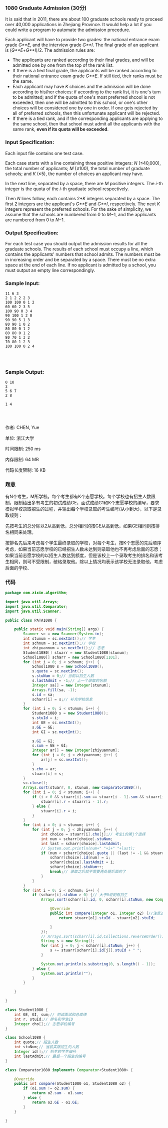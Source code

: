 ### **1080** **Graduate Admission** (30分)

It is said that in 2011, there are about 100 graduate schools ready to proceed over 40,000 applications in Zhejiang Province. It would help a lot if you could write a program to automate the admission procedure.

Each applicant will have to provide two grades: the national entrance exam grade *G**E*, and the interview grade *G**I*. The final grade of an applicant is (*G**E*+*G**I*)/2. The admission rules are:

- The applicants are ranked according to their final grades, and will be admitted one by one from the top of the rank list.
- If there is a tied final grade, the applicants will be ranked according to their national entrance exam grade *G**E*. If still tied, their ranks must be the same.
- Each applicant may have *K* choices and the admission will be done according to his/her choices: if according to the rank list, it is one's turn to be admitted; and if the quota of one's most preferred shcool is not exceeded, then one will be admitted to this school, or one's other choices will be considered one by one in order. If one gets rejected by all of preferred schools, then this unfortunate applicant will be rejected.
- If there is a tied rank, and if the corresponding applicants are applying to the same school, then that school must admit all the applicants with the same rank, **even if its quota will be exceeded**.

### Input Specification:

Each input file contains one test case.

Each case starts with a line containing three positive integers: *N* (≤40,000), the total number of applicants; *M* (≤100), the total number of graduate schools; and *K* (≤5), the number of choices an applicant may have.

In the next line, separated by a space, there are *M* positive integers. The *i*-th integer is the quota of the *i*-th graduate school respectively.

Then *N* lines follow, each contains 2+*K* integers separated by a space. The first 2 integers are the applicant's *G**E* and *G**I*, respectively. The next *K* integers represent the preferred schools. For the sake of simplicity, we assume that the schools are numbered from 0 to *M*−1, and the applicants are numbered from 0 to *N*−1.

### Output Specification:

For each test case you should output the admission results for all the graduate schools. The results of each school must occupy a line, which contains the applicants' numbers that school admits. The numbers must be in increasing order and be separated by a space. There must be no extra space at the end of each line. If no applicant is admitted by a school, you must output an empty line correspondingly.

### Sample Input:

```in
11 6 3
2 1 2 2 2 3
100 100 0 1 2
60 60 2 3 5
100 90 0 3 4
90 100 1 2 0
90 90 5 1 3
80 90 1 0 2
80 80 0 1 2
80 80 0 1 2
80 70 1 3 2
70 80 1 2 3
100 100 0 2 4

      
    
```

### Sample Output:

```out
0 10
3
5 6 7
2 8

1 4

      
    
```

作者: CHEN, Yue

单位: 浙江大学

时间限制: 250 ms

内存限制: 64 MB

代码长度限制: 16 KB

### 题意

有N个考生，M所学校。每个考生都有K个志愿学校。每个学校也有招生人数限制，限制给出多有考生的初试成绩GE，面试成绩G1和K个志愿学校的编号，要求模拟学校录取招生的过程，并输出每个学校录取的考生编号(从小到大)，以下是录取规则：

先按考生的总分除以2从高到低，总分相同的按GE从高到低，如果GE相同则按排名相同来处理。

按排名先后来考虑每个学生最终录取的学校，对每个考生，按K个志愿的先后顺序考虑，如果当前志愿学校的已经招生人数未达到则录取他也不再考虑后面的志愿；如果当前志愿学校的以招生人数达到额度，但是该校上一个录取考生的排名和该考生相同，则可不受限制，破格录取他。除以上情况均表示该学校无法录取他，考虑后面的学校、

###  代码

```java
package com.zixin.algorithm;

import java.util.Arrays;
import java.util.Comparator;
import java.util.Scanner;

public class PATA1080 {

	public static void main(String[] args) {
		Scanner sc = new Scanner(System.in);
		int stunum = sc.nextInt();// 学生
		int schnum = sc.nextInt();// 学校
		int zhiyuannum = sc.nextInt();// 志愿
		Student1080[] stuarr = new Student1080[stunum];
		School1080[] scharr = new School1080[1101];
		for (int i = 0; i < schnum; i++) {
			School1080 s = new School1080();
			s.quote = sc.nextInt();
			s.stuNum = 0;// 当前以招生人数
			s.lastAdmit = -1;// 上一个录取的名额
			Integer sa[] = new Integer[stunum];
			Arrays.fill(sa, -1);
			s.id = sa;
			scharr[i] = s;// 补充学校信息
		}
		for (int i = 0; i < stunum; i++) {
			Student1080 s = new Student1080();
			s.stuId = i;
			int GE = sc.nextInt();
			s.GE = GE;
			int GI = sc.nextInt();

			s.GI = GI;
			s.sum = GE + GI;
			Integer ar[] = new Integer[zhiyuannum];
			for (int j = 0; j < zhiyuannum; j++) {
				ar[j] = sc.nextInt();
			}
			s.cho = ar;
			stuarr[i] = s;
		}
		sc.close();
		Arrays.sort(stuarr, 0, stunum, new Comparator1080());
		for (int i = 0; i < stunum; i++) {
			if (i > 0 && stuarr[i].sum == stuarr[i - 1].sum && stuarr[i].GE == stuarr[i - 1].GE) {
				stuarr[i].r = stuarr[i - 1].r;
			} else {
				stuarr[i].r = i;
			}
		}
		for (int i = 0; i < stunum; i++) {
			for (int j = 0; j < zhiyuannum; j++) {
				int choice = stuarr[i].cho[j];// 考生i的第j个选择
				int num = scharr[choice].stuNum;
				int last = scharr[choice].lastAdmit;
				// System.out.println(num+" "+i+" "+last);
				if (num < scharr[choice].quote || (last != -1 && stuarr[i].r == stuarr[last].r)) {
					scharr[choice].id[num] = i;
					scharr[choice].lastAdmit = i;
					scharr[choice].stuNum++;
					break;// 录取之后就不需要再处理后面的了
				}
			}
		}
		for (int i = 0; i < schnum; i++) {
			if (scharr[i].stuNum > 0) {// 大于0说明有招生
				Arrays.sort(scharr[i].id, 0, scharr[i].stuNum, new Comparator<Integer>() {

					@Override
					public int compare(Integer o1, Integer o2) {//注意这里排序的元素
						return stuarr[o1].stuId - stuarr[o2].stuId;

					}
				});
				// Arrays.sort(scharr[i].id,Collections.reverseOrder());
				String s = new String();
				for (int j = 0; j < scharr[i].stuNum; j++) {
					s += stuarr[scharr[i].id[j]].stuId + " ";
				}

				System.out.println(s.substring(0, s.length() - 1));
			} else {
				System.out.println("");
			}
		}

	}

}

class Student1080 {
	int GE, GI, sum;// 初试面试和总成绩
	int r, stuId;// 排名和学生ID
	Integer cho[];// 志愿学校编号
}

class School1080 {
	int quote;// 招生人数
	int stuNum;// 当前实际招生的人数
	Integer id[];// 招生的学生编号
	int lastAdmit;// 最后一个招生的编号
}

class Comparator1080 implements Comparator<Student1080> {

	@Override
	public int compare(Student1080 o1, Student1080 o2) {
		if (o1.sum != o2.sum) {
			return o2.sum - o1.sum;
		} else {
			return o2.GE - o1.GE;
		}
	}

}


```

